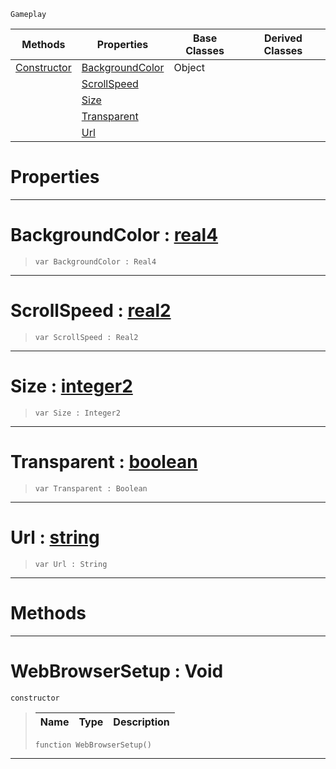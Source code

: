  `Gameplay`

|Methods|Properties|Base Classes|Derived Classes|
|---|---|---|---|
|[ Constructor](https://github.com/ZilchEngine/ZilchDocs/blob/master/code_reference/class_reference/webbrowsersetup.markdown#webbrowsersetup-void)|[ BackgroundColor](https://github.com/ZilchEngine/ZilchDocs/blob/master/code_reference/class_reference/webbrowsersetup.markdown#backgroundcolor-zero-eng)|Object| |
| |[ ScrollSpeed](https://github.com/ZilchEngine/ZilchDocs/blob/master/code_reference/class_reference/webbrowsersetup.markdown#scrollspeed-zero-engine)| | |
| |[ Size](https://github.com/ZilchEngine/ZilchDocs/blob/master/code_reference/class_reference/webbrowsersetup.markdown#size-zero-engine-documen)| | |
| |[ Transparent](https://github.com/ZilchEngine/ZilchDocs/blob/master/code_reference/class_reference/webbrowsersetup.markdown#transparent-zero-engine)| | |
| |[ Url](https://github.com/ZilchEngine/ZilchDocs/blob/master/code_reference/class_reference/webbrowsersetup.markdown#url-zero-engine-document)| | |


 #  Properties


---  
 #  BackgroundColor : [real4](https://github.com/ZilchEngine/ZilchDocs/blob/master/code_reference/nada_base_types/real4.markdown)

> 
> ``` lang=cpp, name=Nada
> var BackgroundColor : Real4


---  
 #  ScrollSpeed : [real2](https://github.com/ZilchEngine/ZilchDocs/blob/master/code_reference/nada_base_types/real2.markdown)

> 
> ``` lang=cpp, name=Nada
> var ScrollSpeed : Real2


---  
 #  Size : [integer2](https://github.com/ZilchEngine/ZilchDocs/blob/master/code_reference/nada_base_types/integer2.markdown)

> 
> ``` lang=cpp, name=Nada
> var Size : Integer2


---  
 #  Transparent : [boolean](https://github.com/ZilchEngine/ZilchDocs/blob/master/code_reference/nada_base_types/boolean.markdown)

> 
> ``` lang=cpp, name=Nada
> var Transparent : Boolean


---  
 #  Url : [string](https://github.com/ZilchEngine/ZilchDocs/blob/master/code_reference/nada_base_types/string.markdown)

> 
> ``` lang=cpp, name=Nada
> var Url : String


---  
 #  Methods


---  
 #  WebBrowserSetup : Void

 `constructor`

> 
> |Name|Type|Description|
> |---|---|---|
> ``` lang=cpp, name=Nada
> function WebBrowserSetup()
> ``` 


---  
 

 